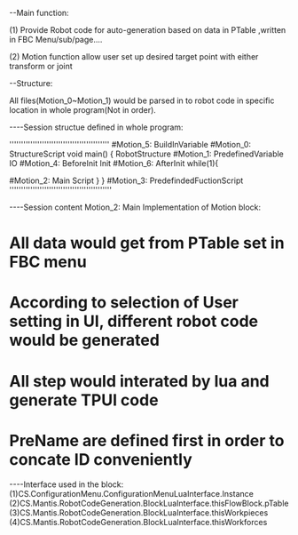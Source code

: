 --Main function:

(1) Provide Robot code for auto-generation based on data in PTable ,written in FBC Menu/sub/page....

(2) Motion function allow user set up desired target point with either transform or joint




--Structure:

All files(Motion_0~Motion_1) would be parsed in to robot code in specific location in whole program(Not in order).

----Session structue defined in whole program:

'''''''''''''''''''''''''''''''''''''''''''
#Motion_5: BuildInVariable
#Motion_0: StructureScript
void main()
{
RobotStructure
  #Motion_1: PredefinedVariable
IO
  #Motion_4: BeforeInit
Init
  #Motion_6: AfterInit
while(1){

  #Motion_2: Main Script
}
}
  #Motion_3: PredefindedFuctionScript
''''''''''''''''''''''''''''''''''''''''''''

----Session content
Motion_2: Main Implementation of Motion block:
# All data would get from PTable set in FBC menu

# According to selection of User setting in UI, different robot code would be generated

# All step would interated by lua and generate TPUI code


# PreName are defined first in order to concate ID conveniently


----Interface used in the block:
(1)CS.ConfigurationMenu.ConfigurationMenuLuaInterface.Instance
(2)CS.Mantis.RobotCodeGeneration.BlockLuaInterface.thisFlowBlock.pTable
(3)CS.Mantis.RobotCodeGeneration.BlockLuaInterface.thisWorkpieces
(4)CS.Mantis.RobotCodeGeneration.BlockLuaInterface.thisWorkforces





